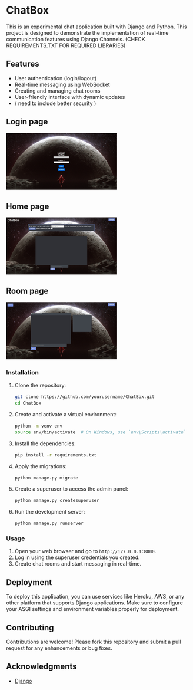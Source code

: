 # ChatBox

This is an experimental chat application built with Django and Python. This project is designed to demonstrate the implementation of real-time communication features using Django Channels.
(CHECK REQUIREMENTS.TXT FOR REQUIRED LIBRARIES)

## Features 

- User authentication (login/logout)
- Real-time messaging using WebSocket
- Creating and managing chat rooms
- User-friendly interface with dynamic updates
- ( need to include better security ) 

## Login page
<img width=300 src="assets/login.jpg" alt="alternative icon">

## Home page
<img width=300 src="assets/home.jpg" alt="alternative icon"> 

## Room page
<img width=300 src="assets/room.jpg" alt="alternative icon">

### Installation

1. Clone the repository:
    ```bash
    git clone https://github.com/yourusername/ChatBox.git
    cd ChatBox
    ```

2. Create and activate a virtual environment:
    ```bash
    python -m venv env
    source env/bin/activate  # On Windows, use `env\Scripts\activate`
    ```

3. Install the dependencies:
    ```bash
    pip install -r requirements.txt
    ```

4. Apply the migrations:
    ```bash
    python manage.py migrate
    ```

5. Create a superuser to access the admin panel:
    ```bash
    python manage.py createsuperuser
    ```

6. Run the development server:
    ```bash
    python manage.py runserver
    ```

### Usage

1. Open your web browser and go to `http://127.0.0.1:8000`.
2. Log in using the superuser credentials you created.
3. Create chat rooms and start messaging in real-time.

## Deployment

To deploy this application, you can use services like Heroku, AWS, or any other platform that supports Django applications. Make sure to configure your ASGI settings and environment variables properly for deployment.

## Contributing

Contributions are welcome! Please fork this repository and submit a pull request for any enhancements or bug fixes.

## Acknowledgments

- [Django](https://www.djangoproject.com/)
